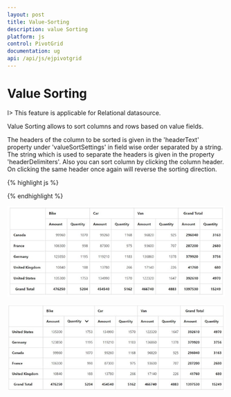 ```yaml
---
layout: post
title: Value-Sorting
description: value Sorting
platform: js
control: PivotGrid
documentation: ug
api: /api/js/ejpivotgrid
---
```


# Value Sorting

I> This feature is applicable for Relational datasource.

Value Sorting allows to sort columns and rows based on value fields.

The headers of the column to be sorted is given in the 'headerText' property under 'valueSortSettings' in field wise order separated by a string.  The string which is used to separate the headers is given in the property 'headerDelimiters'.
Also you can sort column by clicking the column header. On clicking the same header once again will reverse the sorting direction.

{% highlight js %}

  <script type="text/javascript">

  // Datasource
  
    $(function() {
        $("#PivotGrid1").ejPivotGrid({
            dataSource: {
                data: pivotData,
                rows: [{
                    fieldName: "Country",
                    fieldCaption: "Country"
                }],
                columns: [{
                    fieldName: "Product",
                    fieldCaption: "Product"
                }],
                values: [{
                    fieldName: "Amount",
                    fieldCaption: "Amount"
                }, {
                    fieldName: "Quantity",
                    fieldCaption: "Quantity"
                }],
            },
            valueSortSettings: {
                headerText: "Bike##Quantity",
                headerDelimiters: "##",
                sortOrder: ej.PivotAnalysis.SortOrder.Descending
               }
        });
    });
</script>


{% endhighlight %}

![](Value-Sorting_images/Before.png) 

![](Value-Sorting_images/After.png) 



